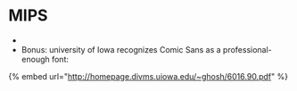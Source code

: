 # MIPS

*
* Bonus: university of Iowa recognizes Comic Sans as a professional-enough font:

{% embed url="http://homepage.divms.uiowa.edu/~ghosh/6016.90.pdf" %}
